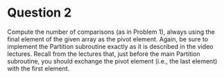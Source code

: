 # Question 2

Compute the number of comparisons (as in Problem 1), always using the final element of the given array as the pivot element. Again, be sure to implement the Partition subroutine exactly as it is described in the video lectures. Recall from the lectures that, just before the main Partition subroutine, you should exchange the pivot element (i.e., the last element) with the first element.
